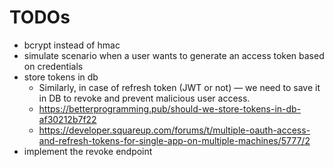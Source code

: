 # TODOs

- bcrypt instead of hmac
- simulate scenario when a user wants to generate an access token based on credentials
- store tokens in db
  - Similarly, in case of refresh token (JWT or not) — we need to save it in DB to revoke and prevent malicious user access.
  - https://betterprogramming.pub/should-we-store-tokens-in-db-af30212b7f22
  - https://developer.squareup.com/forums/t/multiple-oauth-access-and-refresh-tokens-for-single-app-on-multiple-machines/5777/2
- implement the revoke endpoint
